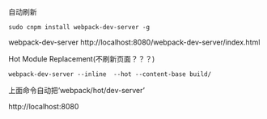 自动刷新

```
sudo cnpm install webpack-dev-server -g
```

webpack-dev-server
http://localhost:8080/webpack-dev-server/index.html




Hot Module Replacement(不刷新页面？？？)

```
webpack-dev-server --inline  --hot --content-base build/
```
上面命令自动把‘webpack/hot/dev-server’

http://localhost:8080